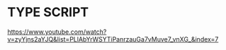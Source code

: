 # TYPE SCRIPT

https://www.youtube.com/watch?v=zyYjns2aYJQ&list=PLlAbYrWSYTiPanrzauGa7vMuve7_vnXG_&index=7